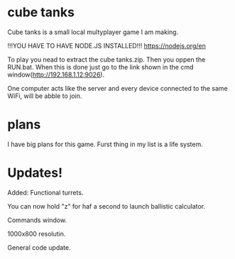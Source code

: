 # cube tanks
Cube tanks is a small local multyplayer game I am making.

!!!YOU HAVE TO HAVE NODE.JS INSTALLED!!! https://nodejs.org/en

To play you nead to extract the cube tanks.zip.
Then you oppen the RUN.bat.
When this is done just go to the link shown in the cmd window(http://192.168.1.12:9026).

One computer acts like the server and every device connected to the same WiFi, will be abble to join.

# plans
I have big plans for this game.
Furst thing in my list is a life system.

# Updates!
Added:
Functional turrets.

You can now hold "z" for haf a second to launch ballistic calculator.

Commands window.

1000x800 resolutin.

General code update.
